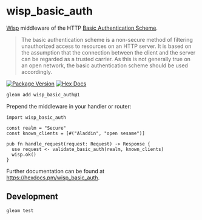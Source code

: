 # wisp_basic_auth

[Wisp][wisp] middleware of the HTTP [Basic Authentication Scheme][basicaa].

> The basic authentication scheme is a non-secure method of filtering unauthorized access to resources on an HTTP server. It is based on the assumption that the connection between the client and the server can be regarded as a trusted carrier. As this is not generally true on an open network, the basic authentication scheme should be used accordingly.

[![Package Version](https://img.shields.io/hexpm/v/wisp_basic_auth)](https://hex.pm/packages/wisp_basic_auth)
[![Hex Docs](https://img.shields.io/badge/hex-docs-ffaff3)](https://hexdocs.pm/wisp_basic_auth/)

```sh
gleam add wisp_basic_auth@1
```

Prepend the middleware in your handler or router:

```gleam
import wisp_basic_auth

const realm = "Secure"
const known_clients = [#("Aladdin", "open sesame")]

pub fn handle_request(request: Request) -> Response {
  use request <- validate_basic_auth(realm, known_clients)
  wisp.ok()
}
```

Further documentation can be found at <https://hexdocs.pm/wisp_basic_auth>.

## Development

```sh
gleam test
```

[basicaa]: https://www.w3.org/Protocols/HTTP/1.0/spec.html#BasicAA
[wisp]: https://hex.pm/packages/wisp